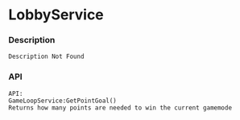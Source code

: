 # LobbyService

### Description

    Description Not Found

### API

	API:
	GameLoopService:GetPointGoal()
	Returns how many points are needed to win the current gamemode
